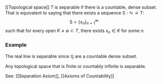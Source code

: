 [[Topological space]] $T$ is separable if there is a countable, dense subset.
That is equivalent to saying that there exists a sequence $\mathsf{S}:\mathbb{N}\rightarrow T$: 
$$\mathsf{S} = \{x_n\}_{n=1}^\infty$$
such that for every open $K\neq\emptyset\subset T$, there exists $x_n\in K$ for some $n$.
### Example 
The real line is separable since $\mathbb{Q}$ are a countable dense subset.

Any topological space that is finite or countably infinite is separable.

See: [[Separation Axiom]], [[Axioms of Countability]]